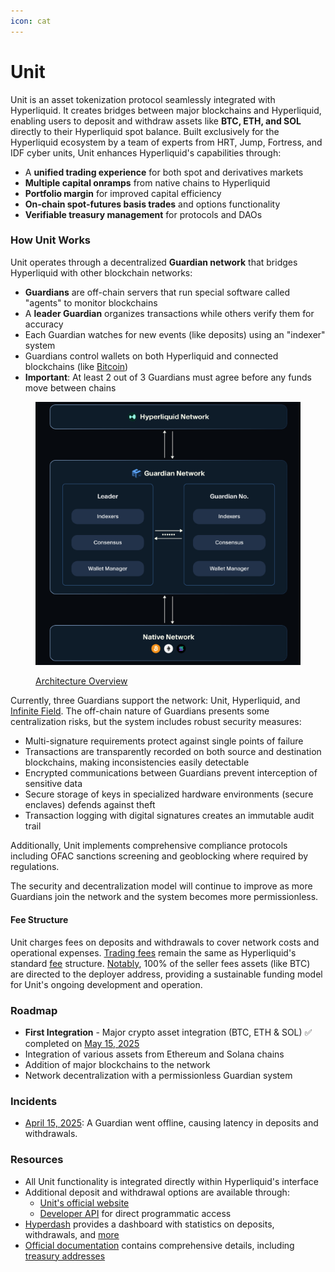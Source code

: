 ```yaml
---
icon: cat
---
```


# Unit

Unit is an asset tokenization protocol seamlessly integrated with Hyperliquid. It creates bridges between major blockchains and Hyperliquid, enabling users to deposit and withdraw assets like **BTC, ETH, and SOL** directly to their Hyperliquid spot balance. Built exclusively for the Hyperliquid ecosystem by a team of experts from HRT, Jump, Fortress, and IDF cyber units, Unit enhances Hyperliquid's capabilities through:

* A **unified trading experience** for both spot and derivatives markets
* **Multiple capital onramps** from native chains to Hyperliquid
* **Portfolio margin** for improved capital efficiency
* **On-chain spot-futures basis trades** and options functionality
* **Verifiable treasury management** for protocols and DAOs

### How Unit Works

Unit operates through a decentralized **Guardian network** that bridges Hyperliquid with other blockchain networks:

* **Guardians** are off-chain servers that run special software called "agents" to monitor blockchains
* A **leader Guardian** organizes transactions while others verify them for accuracy
* Each Guardian watches for new events (like deposits) using an "indexer" system
* Guardians control wallets on both Hyperliquid and connected blockchains (like [Bitcoin](https://docs.hyperunit.xyz/developers/key-addresses/mainnet/bitcoin))
* **Important**: At least 2 out of 3 Guardians must agree before any funds move between chains

<figure><img src="../../.gitbook/assets/image (2) (1).png" alt=""><figcaption><p><a href="https://docs.hyperunit.xyz/architecture/quickstart">Architecture Overview</a></p></figcaption></figure>

Currently, three Guardians support the network: Unit, Hyperliquid, and [Infinite Field](https://x.com/infinitefieldx/status/1890437991224520799). The off-chain nature of Guardians presents some centralization risks, but the system includes robust security measures:

* Multi-signature requirements protect against single points of failure
* Transactions are transparently recorded on both source and destination blockchains, making inconsistencies easily detectable
* Encrypted communications between Guardians prevent interception of sensitive data
* Secure storage of keys in specialized hardware environments (secure enclaves) defends against theft
* Transaction logging with digital signatures creates an immutable audit trail

Additionally, Unit implements comprehensive compliance protocols including OFAC sanctions screening and geoblocking where required by regulations.

The security and decentralization model will continue to improve as more Guardians join the network and the system becomes more permissionless.

#### Fee Structure

Unit charges fees on deposits and withdrawals to cover network costs and operational expenses. [Trading fees](https://x.com/hyperunit/status/1910728034656596205) remain the same as Hyperliquid's standard [fee](../hypercore/dex/clearinghouse/fees-builder-codes.md) structure. [Notably](https://x.com/cainosullivan/status/1891360551424721171), 100% of the seller fees assets (like BTC) are directed to the deployer address, providing a sustainable funding model for Unit's ongoing development and operation.

### Roadmap

* **First Integration** - Major crypto asset integration (BTC, ETH & SOL) ✅ completed on [May 15, 2025](https://x.com/hyperunit/status/1922801777407295658)
* Integration of various assets from Ethereum and Solana chains
* Addition of major blockchains to the network
* Network decentralization with a permissionless Guardian system

### Incidents

* [April 15, 2025](https://x.com/hyperunit/status/1912093926065856562): A Guardian went offline, causing latency in deposits and withdrawals.

### Resources

* All Unit functionality is integrated directly within Hyperliquid's interface
* Additional deposit and withdrawal options are available through:
  * [Unit's official website](https://app.hyperunit.xyz/)
  * [Developer API](https://docs.hyperunit.xyz/developers/api) for direct programmatic access
* [Hyperdash](https://unit.hyperdash.info/) provides a dashboard with statistics on deposits, withdrawals, and [more](https://x.com/hypurrdash/status/1890518525824901317)
* [Official documentation](https://docs.hyperunit.xyz/) contains comprehensive details, including [treasury addresses](https://docs.hyperunit.xyz/developers/key-addresses/mainnet)
